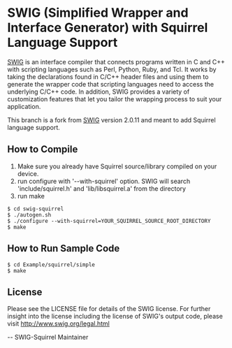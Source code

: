 # SWIG (Simplified Wrapper and Interface Generator) with Squirrel Language Support

[SWIG](https://github.com/swig/swig) is an interface compiler that connects programs written in C and C++ with scripting languages such as Perl, Python, Ruby, and Tcl. It works by taking the declarations found in C/C++ header files and using them to generate the wrapper code that scripting languages need to access the underlying C/C++ code. In addition, SWIG provides a variety of customization features that let you tailor the wrapping process to suit your application. 

This branch is a fork from [SWIG](https://github.com/swig/swig) version 2.0.11 and meant to add Squirrel language support.

## How to Compile

1. Make sure you already have Squirrel source/library compiled on your device. 
2. run configure with '--with-squirrel' option. 
   SWIG will search 'include/squirrel.h' and 'lib/libsquirrel.a' from the directory
3. run make

```
$ cd swig-squirrel
$ ./autogen.sh
$ ./configure --with-squirrel=YOUR_SQUIRREL_SOURCE_ROOT_DIRECTORY
$ make
```

## How to Run Sample Code

```
$ cd Example/squirrel/simple
$ make
```

## License

Please see the LICENSE file for details of the SWIG license. For further insight into the license including the license of SWIG's output code, please visit http://www.swig.org/legal.html

-- SWIG-Squirrel Maintainer
